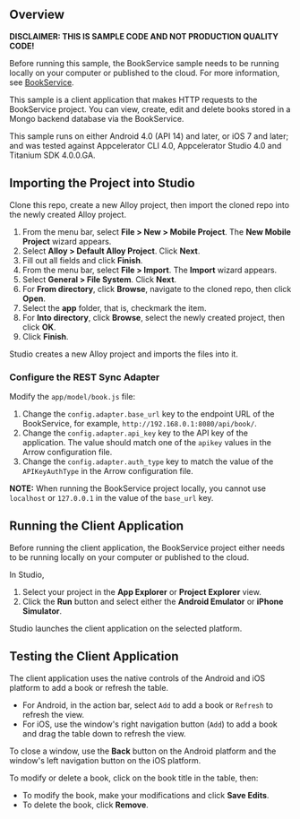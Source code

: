 
## Overview

**DISCLAIMER: THIS IS SAMPLE CODE AND NOT PRODUCTION QUALITY CODE!**

Before running this sample, the BookService sample needs to be running locally
on your computer or published to the cloud.  For more information, see
[BookService](https://github.com/appcelerator-developer-relations/BookService).

This sample is a client application that makes HTTP requests to the BookService
project.  You can view, create, edit and delete books stored in a Mongo backend
database via the BookService.

This sample runs on either Android 4.0 (API 14) and later, or iOS 7 and later;
and was tested against Appcelerator CLI 4.0, Appcelerator Studio 4.0 and Titanium SDK 4.0.0.GA.

## Importing the Project into Studio

Clone this repo, create a new Alloy project, then import the cloned repo into
the newly created Alloy project.

  1. From the menu bar, select **File > New > Mobile Project**. The **New Mobile
     Project** wizard appears.
  2. Select **Alloy > Default Alloy Project**.  Click **Next**.
  3. Fill out all fields and click **Finish**.
  4. From the menu bar, select **File > Import**. The **Import** wizard appears.
  5. Select **General > File System**. Click **Next**.
  6. For **From directory**, click **Browse**, navigate to the cloned repo, then click **Open**.
  7. Select the **app** folder, that is, checkmark the item.
  8. For **Into directory**, click **Browse**, select the newly created project, then click **OK**.
  9. Click **Finish**.

Studio creates a new Alloy project and imports the files into it.

### Configure the REST Sync Adapter

Modify the `app/model/book.js` file:

  1. Change the `config.adapter.base_url` key to the endpoint URL
     of the BookService, for example, `http://192.168.0.1:8080/api/book/`.
  2. Change the `config.adapter.api_key` key to the API key of the application. The value should
     match one of the `apikey` values in the Arrow configuration file.
  3. Change the `config.adapter.auth_type` key to match the value of the `APIKeyAuthType` in the
     Arrow configuration file.

**NOTE:** When running the BookService project locally, you cannot use `localhost` or `127.0.0.1` in
the value of the `base_url` key.

## Running the Client Application

Before running the client application, the BookService project either needs
to be running locally on your computer or published to the cloud.

In Studio,

  1. Select your project in the **App Explorer** or **Project Explorer** view.
  2. Click the **Run** button and select either the **Android Emulator** or
     **iPhone Simulator**.
     
Studio launches the client application on the selected platform.

## Testing the Client Application

The client application uses the native controls of the Android and iOS platform
to add a book or refresh the table.

  * For Android, in the action bar, select `Add` to add a book or `Refresh` to refresh the view.
  * For iOS, use the window's right navigation button (`Add`) to add a book
    and drag the table down to refresh the view.

To close a window, use the **Back** button on the Android platform and the
window's left navigation button on the iOS platform.

To modify or delete a book, click on the book title in the table, then:

  * To modify the book, make your modifications and click **Save Edits**.
  * To delete the book, click **Remove**.
